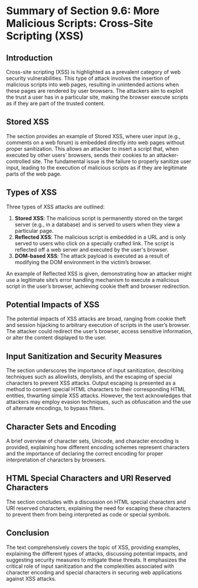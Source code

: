 # Summary of Section 9.6: More Malicious Scripts: Cross-Site Scripting (XSS)

## Introduction
Cross-site scripting (XSS) is highlighted as a prevalent category of web security vulnerabilities. This type of attack involves the insertion of malicious scripts into web pages, resulting in unintended actions when these pages are rendered by user browsers. The attackers aim to exploit the trust a user has in a particular site, making the browser execute scripts as if they are part of the trusted content.

## Stored XSS
The section provides an example of Stored XSS, where user input (e.g., comments on a web forum) is embedded directly into web pages without proper sanitization. This allows an attacker to insert a script that, when executed by other users' browsers, sends their cookies to an attacker-controlled site. The fundamental issue is the failure to properly sanitize user input, leading to the execution of malicious scripts as if they are legitimate parts of the web page.

## Types of XSS
Three types of XSS attacks are outlined:
1. **Stored XSS**: The malicious script is permanently stored on the target server (e.g., in a database) and is served to users when they view a particular page.
2. **Reflected XSS**: The malicious script is embedded in a URL and is only served to users who click on a specially crafted link. The script is reflected off a web server and executed by the user's browser.
3. **DOM-based XSS**: The attack payload is executed as a result of modifying the DOM environment in the victim’s browser.

An example of Reflected XSS is given, demonstrating how an attacker might use a legitimate site’s error handling mechanism to execute a malicious script in the user’s browser, achieving cookie theft and browser redirection.

## Potential Impacts of XSS
The potential impacts of XSS attacks are broad, ranging from cookie theft and session hijacking to arbitrary execution of scripts in the user’s browser. The attacker could redirect the user’s browser, access sensitive information, or alter the content displayed to the user.

## Input Sanitization and Security Measures
The section underscores the importance of input sanitization, describing techniques such as allowlists, denylists, and the escaping of special characters to prevent XSS attacks. Output escaping is presented as a method to convert special HTML characters to their corresponding HTML entities, thwarting simple XSS attacks. However, the text acknowledges that attackers may employ evasion techniques, such as obfuscation and the use of alternate encodings, to bypass filters.

## Character Sets and Encoding
A brief overview of character sets, Unicode, and character encoding is provided, explaining how different encoding schemes represent characters and the importance of declaring the correct encoding for proper interpretation of characters by browsers.

## HTML Special Characters and URI Reserved Characters
The section concludes with a discussion on HTML special characters and URI reserved characters, explaining the need for escaping these characters to prevent them from being interpreted as code or special symbols.

## Conclusion
The text comprehensively covers the topic of XSS, providing examples, explaining the different types of attacks, discussing potential impacts, and suggesting security measures to mitigate these threats. It emphasizes the critical role of input sanitization and the complexities associated with character encoding and special characters in securing web applications against XSS attacks.
